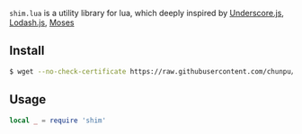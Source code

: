`shim.lua` is a utility library for lua, which deeply inspired by [Underscore.js](https://github.com/jashkenas/underscore), [Lodash.js](https://github.com/lodash/lodash), [Moses](https://github.com/Yonaba/Moses)

Install
---

```bash
$ wget --no-check-certificate https://raw.githubusercontent.com/chunpu/Shim/master/shim.lua
```

Usage
---

```lua
local _ = require 'shim'
```

